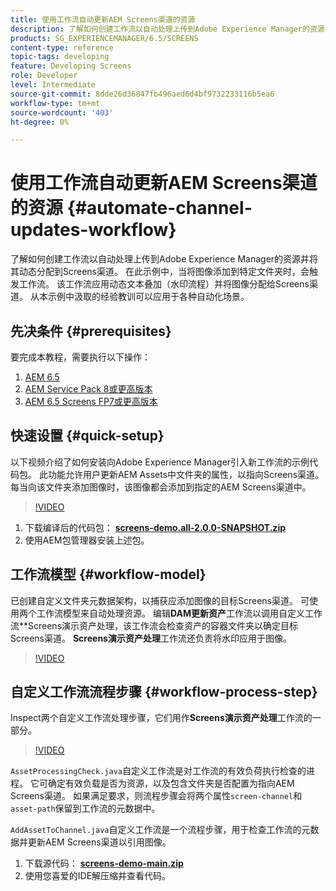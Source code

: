 ```yaml
---
title: 使用工作流自动更新AEM Screens渠道的资源
description: 了解如何创建工作流以自动处理上传到Adobe Experience Manager的资源并将其动态分配到Screens渠道。
products: SG_EXPERIENCEMANAGER/6.5/SCREENS
content-type: reference
topic-tags: developing
feature: Developing Screens
role: Developer
level: Intermediate
source-git-commit: 8dde26d36847fb496aed6d4bf9732233116b5ea6
workflow-type: tm+mt
source-wordcount: '403'
ht-degree: 0%

---
```



# 使用工作流自动更新AEM Screens渠道的资源 {#automate-channel-updates-workflow}

了解如何创建工作流以自动处理上传到Adobe Experience Manager的资源并将其动态分配到Screens渠道。 在此示例中，当将图像添加到特定文件夹时，会触发工作流。 该工作流应用动态文本叠加（水印流程）并将图像分配给Screens渠道。 从本示例中汲取的经验教训可以应用于各种自动化场景。

## 先决条件 {#prerequisites}

要完成本教程，需要执行以下操作：

1. [AEM 6.5](https://experienceleague.adobe.com/en/docs/experience-manager-65)
1. [AEM Service Pack 8或更高版本](https://experienceleague.adobe.com/zh-hans/docs/experience-manager-65/content/release-notes/release-notes)
1. [AEM 6.5 Screens FP7或更高版本](https://experienceleague.adobe.com/en/docs/experience-manager-screens/user-guide/release-notes/release-notes-fp-202103)

## 快速设置 {#quick-setup}

以下视频介绍了如何安装向Adobe Experience Manager引入新工作流的示例代码包。 此功能允许用户更新AEM Assets中文件夹的属性，以指向Screens渠道。 每当向该文件夹添加图像时，该图像都会添加到指定的AEM Screens渠道中。

>[!VIDEO](https://video.tv.adobe.com/v/333174/?quality=12&learn=on)

1. 下载编译后的代码包： **[screens-demo.all-2.0.0-SNAPSHOT.zip](./assets/screens-demo.all-2.0.0-SNAPSHOT.zip)**
1. 使用AEM包管理器安装上述包。

## 工作流模型 {#workflow-model}

已创建自定义文件夹元数据架构，以捕获应添加图像的目标Screens渠道。 可使用两个工作流模型来自动处理资源。 编辑&#x200B;**DAM更新资产**&#x200B;工作流以调用自定义工作流**Screens演示资产处理，该工作流会检查资产的容器文件夹以确定目标Screens渠道。 **Screens演示资产处理**&#x200B;工作流还负责将水印应用于图像。

>[!VIDEO](https://video.tv.adobe.com/v/333175/?quality=12&learn=on)

## 自定义工作流流程步骤 {#workflow-process-step}

Inspect两个自定义工作流处理步骤，它们用作&#x200B;**Screens演示资产处理**&#x200B;工作流的一部分。

>[!VIDEO](https://video.tv.adobe.com/v/333179/?quality=12&learn=on)

`AssetProcessingCheck.java`自定义工作流是对工作流的有效负荷执行检查的进程。 它可确定有效负载是否为资源，以及包含文件夹是否配置为指向AEM Screens渠道。 如果满足要求，则流程步骤会将两个属性`screen-channel`和`asset-path`保留到工作流的元数据中。

`AddAssetToChannel.java`自定义工作流是一个流程步骤，用于检查工作流的元数据并更新AEM Screens渠道以引用图像。

1. 下载源代码： **[screens-demo-main.zip](./assets/screens-demo-main.zip)**
1. 使用您喜爱的IDE解压缩并查看代码。
